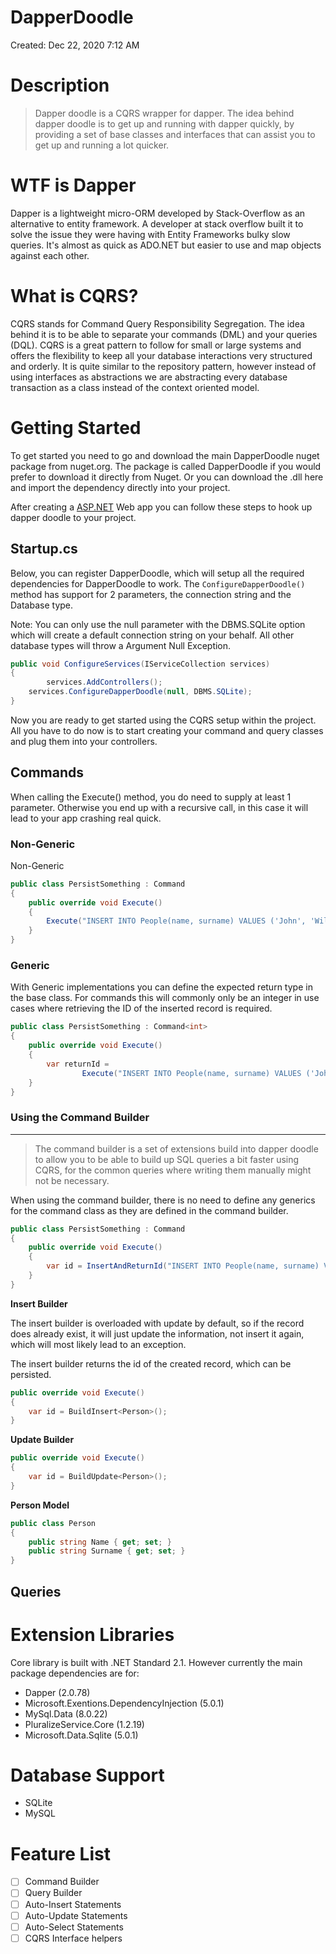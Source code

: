 # DapperDoodle

Created: Dec 22, 2020 7:12 AM

# Description

> Dapper doodle is a CQRS wrapper for dapper. The idea behind dapper doodle is to get up and running with dapper quickly, by providing a set of base classes and interfaces that can assist you to get up and running a lot quicker.

# WTF is Dapper

Dapper is a lightweight micro-ORM developed by Stack-Overflow as an alternative to entity framework. A developer at stack overflow built it to solve the issue they were having with Entity Frameworks bulky slow queries. It's almost as quick as ADO.NET but easier to use and map objects against each other.

# What is CQRS?

CQRS stands for Command Query Responsibility Segregation. The idea behind it is to be able to separate your commands (DML) and your queries (DQL). CQRS is a great pattern to follow for small or large systems and offers the flexibility to keep all your database interactions very structured and orderly. It is quite similar to the repository pattern, however instead of using interfaces as abstractions we are abstracting every database transaction as a class instead of the context oriented model.

# Getting Started

To get started you need to go and download the main DapperDoodle nuget package from nuget.org. The package is called DapperDoodle if you would prefer to download it directly from Nuget. Or you can download the .dll here and import the dependency directly into your project.

After creating a [ASP.NET](http://asp.NET) Web app you can follow these steps to hook up dapper doodle to your project.

## Startup.cs

Below, you can register DapperDoodle, which will setup all the required dependencies for DapperDoodle to work. The `ConfigureDapperDoodle()` method has support for 2 parameters, the connection string and the Database type.

Note: You can only use the null parameter with the DBMS.SQLite option which will create a default connection string on your behalf. All other database types will throw a Argument Null Exception.

```csharp
public void ConfigureServices(IServiceCollection services)
{
		services.AddControllers();
    services.ConfigureDapperDoodle(null, DBMS.SQLite);
}
```

Now you are ready to get started using the CQRS setup within the project. All you have to do now is to start creating your command and query classes and plug them into your controllers.

## Commands

When calling the Execute() method, you do need to supply at least 1 parameter. Otherwise you end up with a recursive call, in this case it will lead to your app crashing real quick.

### Non-Generic

Non-Generic 

```csharp
public class PersistSomething : Command
{
    public override void Execute()
    {
        Execute("INSERT INTO People(name, surname) VALUES ('John', 'Williams');");
    }
}
```

### Generic

With Generic implementations you can define the expected return type in the base class. For commands this will commonly only be an integer in use cases where retrieving the ID of the inserted record is required.

```csharp
public class PersistSomething : Command<int>
{
    public override void Execute()
    {
        var returnId = 
                Execute("INSERT INTO People(name, surname) VALUES ('John', 'Williams'); SELECT last_insert_id();");
    }
}
```

### Using the Command Builder

---

> The command builder is a set of extensions build into dapper doodle to allow you to be able to build up SQL queries a bit faster using CQRS, for the common queries where writing them manually might not be necessary.

When using the command builder, there is no need to define any generics for the command class as they are defined in the command builder.

```csharp
public class PersistSomething : Command
{
    public override void Execute()
    {
        var id = InsertAndReturnId("INSERT INTO People(name, surname) VALUES ('John', 'Williams');");
    }
}
```

**Insert Builder**

The insert builder is overloaded with update by default, so if the record does already exist, it will just update the information, not insert it again, which will most likely lead to an exception.

The insert builder returns the id of the created record, which can be persisted.

```csharp
public override void Execute()
{
    var id = BuildInsert<Person>();
}
```

**Update Builder**

```csharp
public override void Execute()
{
    var id = BuildUpdate<Person>();
}
```

**Person Model**

```csharp
public class Person
{
    public string Name { get; set; }
    public string Surname { get; set; }
}
```

## Queries

# Extension Libraries

Core library is built with .NET Standard 2.1. However currently the main package dependencies are for:

- Dapper (2.0.78)
- Microsoft.Exentions.DependencyInjection (5.0.1)
- MySql.Data (8.0.22)
- PluralizeService.Core (1.2.19)
- Microsoft.Data.Sqlite (5.0.1)

# Database Support

- SQLite
- MySQL

# Feature List

- [ ]  Command Builder
- [ ]  Query Builder
- [ ]  Auto-Insert Statements
- [ ]  Auto-Update Statements
- [ ]  Auto-Select Statements
- [ ]  CQRS Interface helpers
